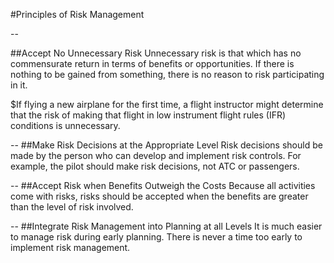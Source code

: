#Principles of Risk Management


--



##Accept No Unnecessary Risk
Unnecessary risk is that which has no commensurate return in terms of benefits or opportunities. If there is nothing to be gained from something, there is no reason to risk participating in it. 

$If flying a new airplane for the first time, a flight instructor might determine that the risk of making that flight in low instrument flight rules (IFR) conditions is unnecessary. 


--
##Make Risk Decisions at the Appropriate Level
Risk decisions should be made by the person who can develop and implement risk controls. For example, the pilot should make risk decisions, not ATC or passengers. 


--
##Accept Risk when Benefits Outweigh the Costs
Because all activities come with risks, risks should be accepted when the benefits are greater than the level of risk involved.


--
##Integrate Risk Management into Planning at all Levels
It is much easier to manage risk during early planning. There is never a time too early to implement risk management.



